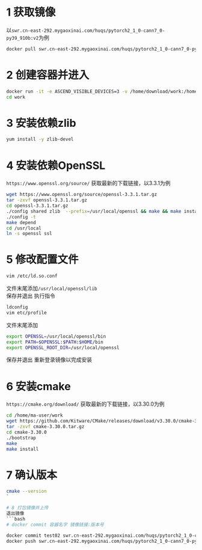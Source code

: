# 1 获取镜像  
以`swr.cn-east-292.mygaoxinai.com/huqs/pytorch2_1_0-cann7_0-py39_910b:v2`为例  
```bash
docker pull swr.cn-east-292.mygaoxinai.com/huqs/pytorch2_1_0-cann7_0-py39_910b:v2
```  

# 2 创建容器并进入  
```bash
docker run -it -e ASCEND_VISIBLE_DEVICES=3 -v /home/download/work:/home/ma-user/work/ --name test02 swr.cn-east-292.mygaoxinai.com/huqs/pytorch2_1_0-cann7_0-py39_910b:v2  
cd work
```  

# 3 安装依赖zlib  
```bash
yum install -y zlib-devel
```

# 4 安装依赖OpenSSL  
`https://www.openssl.org/source/` 获取最新的下载链接，以3.3.1为例  

```bash
wget https://www.openssl.org/source/openssl-3.3.1.tar.gz  
tar -zxvf openssl-3.3.1.tar.gz  
cd openssl-3.3.1.tar.gz  
./config shared zlib  --prefix=/usr/local/openssl && make && make install  
./config -t  
make depend  
cd /usr/local  
ln -s openssl ssl
```  

# 5 修改配置文件  
```bash
vim /etc/ld.so.conf
```
文件末尾添加`/usr/local/openssl/lib`  
保存并退出
执行指令

```bash
ldconfig  
vim etc/profile
```  
文件末尾添加

```sh
export OPENSSL=/usr/local/openssl/bin  
export PATH=$OPENSSL:$PATH:$HOME/bin  
export OPENSSL_ROOT_DIR=/usr/local/openssl
```  
保存并退出
重新登录镜像以完成安装

# 6 安装cmake  
`https://cmake.org/download/` 获取最新的下载链接，以3.30.0为例  

```bash
cd /home/ma-user/work  
wget https://github.com/Kitware/CMake/releases/download/v3.30.0/cmake-3.30.0.tar.gz  
tar -zxvf cmake-3.30.0.tar.gz  
cd cmake-3.30.0
./bootstrap  
make  
make install
```  

# 7 确认版本  
```bash
cmake --version
`  

# 8 打包镜像并上传  
退出镜像  
```bash
# docker commit 容器名字 镜像链接:版本号

docker commit test02 swr.cn-east-292.mygaoxinai.com/huqs/pytorch2_1_0-cann7_0-py39_910b:v3 #更新到v3  
docker push swr.cn-east-292.mygaoxinai.com/huqs/pytorch2_1_0-cann7_0-py39_910b:v3
```  